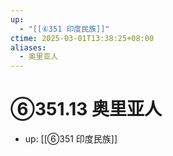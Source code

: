 ```yaml
---
up:
  - "[[⑥351 印度民族]]"
ctime: 2025-03-01T13:38:25+08:00
aliases:
  - 奥里亚人
---
```


# ⑥351.13 奥里亚人

- up: [[⑥351 印度民族]]

